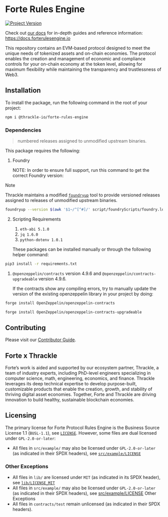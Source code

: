 # Forte Rules Engine

[![Project Version][version-image]][version-url]

Check out [our docs](https://docs.forterulesengine.io) for in-depth guides and reference information: https://docs.forterulesengine.io

This repository contains an EVM-based protocol designed to meet the unique needs of tokenized assets and on-chain economies. The protocol enables the creation and management of economic and compliance controls for your on-chain economy at the token level, allowing for maximum flexibility while maintaining the transparency and trustlessness of Web3.

[version-image]: https://img.shields.io/badge/Version-2.2.1-brightgreen?style=for-the-badge&logo=appveyor
[version-url]: https://github.com/thrackle-io/forte-rules-engine

## Installation

To install the package, run the following command in the root of your project:

```bash
npm i @thrackle-io/forte-rules-engine
```

### Dependencies

> numbered releases assigned to unmodified upstream binaries.

This package requires the following:

1.  Foundry

    NOTE: In order to ensure full support, run this command to get the correct Foundry version:

> [!NOTE]
> Thrackle maintains a modified [`foundryup`](https://github.com/thrackle-io/foundry/tree/master/foundryup) tool 
> to provide versioned releases assigned to releases of unmodified upstream binaries.

```bash
foundryup --version $(awk '$1~/^[^#]/' script/foundryScripts/foundry.lock)
```
 
2.  Scripting Requirements
    1.  `eth-abi 5.1.0`
    2.  `jq 1.6.0`
    3.  `python-dotenv 1.0.1`

    These packages can be installed manually or through the following helper command:

```bash
pip3 install -r requirements.txt
```

1. `@openzeppelin/contracts` version 4.9.6 and `@openzeppelin/contracts-upgradeable` version 4.9.6.

    If the contracts show any compiling errors, try to manually update the version of the existing openzeppelin library in your project by doing:

```bash
forge install OpenZeppelin/openzeppelin-contracts
```

```bash
forge install OpenZeppelin/openzeppelin-contracts-upgradeable
```

## Contributing

Please visit our [Contributor Guide](./CONTRIBUTING.md).

## Forte x Thrackle

Forte’s work is aided and supported by our ecosystem partner, Thrackle, a team of industry experts, including PhD-level engineers specializing in computer science, math, engineering, economics, and finance. Thrackle leverages its deep technical expertise to develop purpose-built, customizable products that enable the creation, growth, and stability of thriving digital asset economies. Together, Forte and Thrackle are driving innovation to build healthy, sustainable blockchain economies.

## Licensing

The primary license for Forte Protocol Rules Engine is the Business Source License 1.1 (`BUSL-1.1`), see [`LICENSE`](./LICENSE). However, some files are dual licensed under `GPL-2.0-or-later`:

- All files in `src/example/` may also be licensed under `GPL-2.0-or-later` (as indicated in their SPDX headers), see [`src/example/LICENSE`](./src/example/LICENSE)

### Other Exceptions

- All files in `lib/` are licensed under `MIT` (as indicated in its SPDX header), see [`lib/LICENSE_MIT`](lib/LICENSE_MIT)
- All files in `src/example/` may also be licensed under `GPL-2.0-or-later` (as indicated in their SPDX headers), see [src/example/LICENSE](src/example/LICENSE)
Other Exceptions
- All files in `contracts/test` remain unlicensed (as indicated in their SPDX headers).
